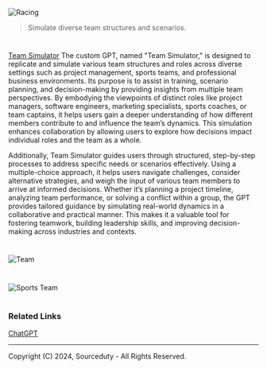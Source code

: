![Racing](https://github.com/user-attachments/assets/baaf6c90-467f-4d9e-acdc-084649ba2c75)

> Simulate diverse team structures and scenarios.
#

[Team Simulator](https://chatgpt.com/g/g-EJZqQ0uGE-team-simulator) The custom GPT, named "Team Simulator," is designed to replicate and simulate various team structures and roles across diverse settings such as project management, sports teams, and professional business environments. Its purpose is to assist in training, scenario planning, and decision-making by providing insights from multiple team perspectives. By embodying the viewpoints of distinct roles like project managers, software engineers, marketing specialists, sports coaches, or team captains, it helps users gain a deeper understanding of how different members contribute to and influence the team’s dynamics. This simulation enhances collaboration by allowing users to explore how decisions impact individual roles and the team as a whole.

Additionally, Team Simulator guides users through structured, step-by-step processes to address specific needs or scenarios effectively. Using a multiple-choice approach, it helps users navigate challenges, consider alternative strategies, and weigh the input of various team members to arrive at informed decisions. Whether it’s planning a project timeline, analyzing team performance, or solving a conflict within a group, the GPT provides tailored guidance by simulating real-world dynamics in a collaborative and practical manner. This makes it a valuable tool for fostering teamwork, building leadership skills, and improving decision-making across industries and contexts.

#
![Team](https://github.com/user-attachments/assets/85cd384d-188f-4175-82c1-ab1fc4985c8e)
#
![Sports Team](https://github.com/user-attachments/assets/eff06657-8ee7-49f5-b8bc-71177b59961c)

#
### Related Links

[ChatGPT](https://github.com/sourceduty/ChatGPT)

***
Copyright (C) 2024, Sourceduty - All Rights Reserved.
